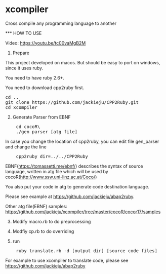 # xcompiler
Cross compile any programming language to another


*** HOW TO USE

Video: https://youtu.be/tc00vaMgB2M 


1. Prepare

This project developed on macos. But should be easy to port on windows, since it uses ruby.

You need to have ruby 2.6+.

You need to download cpp2ruby first.
<pre>
cd ..
git clone https://github.com/jackieju/CPP2Ruby.git
cd xcompiler
</pre>



2. Generate Parser from EBNF

<pre>
    cd cocoR\
    ./gen_parser [atg file]
</pre>

In case you change the location of cpp2ruby, you can edit file gen_parser and change the line
<pre>
    cpp2ruby_dir=../../CPP2Ruby
</pre>

EBNF(https://tomassetti.me/ebnf/) describes the syntax of source language, written in atg file which will be used by cocoR(http://www.ssw.uni-linz.ac.at/Coco/)

You also put your code in atg to generate code destination language.

Please see example at https://github.com/jackieju/abap2ruby.

Other atg file(EBNF) samples: https://github.com/jackieju/xcompiler/tree/master/cocoR/cocor17/samples 

3. Modify macro.rb to do preprocessing

4. Modfiy cp.rb to do overriding

5. run
<pre>
    ruby translate.rb -d [output dir] [source code files]
</pre>

For example to use xcompiler to translate code, please see https://github.com/jackieju/abap2ruby

